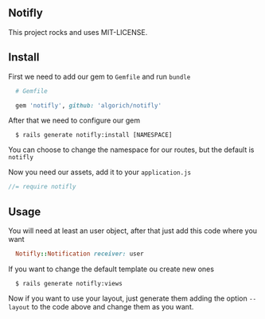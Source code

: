 Notifly
---

This project rocks and uses MIT-LICENSE.

Install
---

First we need to add our gem to `Gemfile` and run `bundle`

```ruby
  # Gemfile

  gem 'notifly', github: 'algorich/notifly'
```

After that we need to configure our gem

```shell
  $ rails generate notifly:install [NAMESPACE]
```

You can choose to change the namespace for our routes, but the default is `notifly`

Now you need our assets, add it to your `application.js`

```javascript
//= require notifly
```

Usage
---

You will need at least an user object, after that just add this code where you want

```ruby
  Notifly::Notification receiver: user
```

If you want to change the default template ou create new ones

```shell
  $ rails generate notifly:views
```

Now if you want to use your layout, just generate them adding the option `--layout`
to the code above and change them as you want.